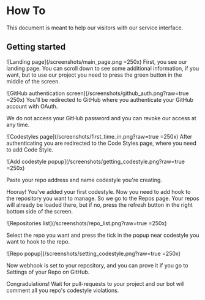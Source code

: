How To
========

This document is meant to help our visitors
with our service interface.

Getting started
-----------------------
![Landing page](/screenshots/main_page.png =250x)
First, you see our landing page. You can scroll down to see some additional
information, if you want, but to use our project you need to press the green 
button in the middle of the screen.  
  
![GitHub authentication screen](/screenshots/github_auth.png?raw=true =250x)
You'll be redirected to GitHub where you authenticate your GitHub account with
OAuth.
  
We do not access your GitHub password
and you can revoke our access at any time.

![Codestyles page](/screenshots/first_time_in.png?raw=true =250x)
After authenticating you are redirected to the Code Styles page, where you need
to add Code Style.

![Add codestyle popup](/screenshots/getting_codestyle.png?raw=true =250x)

Paste your repo address and name codestyle you're creating.

  
Hooray! You've added your first codestyle. Now you need to add
hook to the repository you want to manage. So we go to the Repos page.
Your repos will already be loaded there, but if no, press the refresh button
in the right bottom side of the screen.


![Repositories list](/screenshots/repo_list.png?raw=true =250x)

Select the repo you want and press the tick in the popup near codestyle you
want to hook to the repo.

![Repo popup](/screenshots/setting_codestyle.png?raw=true =250x)

Now webhook is set to your repository, and you can prove it if you go to Settings of 
your Repo on GitHub.

Congradulations! Wait for pull-requests to your project and our bot will comment all
you repo's codestyle violations.
